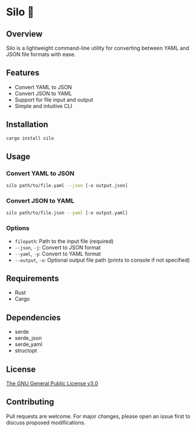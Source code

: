 # Silo 🔄

## Overview

Silo is a lightweight command-line utility for converting between YAML and JSON file formats with ease.

## Features

- Convert YAML to JSON
- Convert JSON to YAML
- Support for file input and output
- Simple and intuitive CLI

## Installation

```bash
cargo install silo
```

## Usage

### Convert YAML to JSON

```bash
silo path/to/file.yaml --json [-o output.json]
```

### Convert JSON to YAML

```bash
silo path/to/file.json --yaml [-o output.yaml]
```

### Options

- `filepath`: Path to the input file (required)
- `--json`, `-j`: Convert to JSON format
- `--yaml`, `-y`: Convert to YAML format
- `--output`, `-o`: Optional output file path (prints to console if not specified)

## Requirements

- Rust
- Cargo

## Dependencies

- serde
- serde_json
- serde_yaml
- structopt

## License

[The GNU General Public License v3.0 ](LICENSE)

## Contributing

Pull requests are welcome. For major changes, please open an issue first to discuss proposed modifications.
